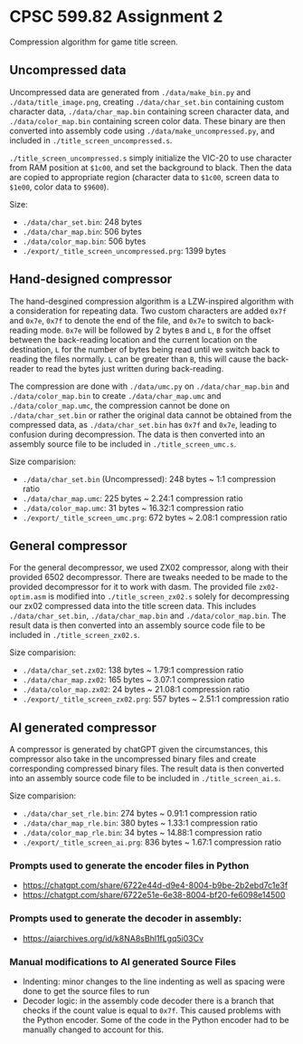 # CPSC 599.82 Assignment 2
Compression algorithm for game title screen.

## Uncompressed data
Uncompressed data are generated from `./data/make_bin.py` and `./data/title_image.png`, creating `./data/char_set.bin` containing custom character data, 
`./data/char_map.bin` containing screen character data, and `./data/color_map.bin` containing screen color data. These binary are then converted 
into assembly code using `./data/make_uncompressed.py`, and included in `./title_screen_uncompressed.s`.

`./title_screen_uncompressed.s` simply initialize the VIC-20 to use character from RAM position at `$1c00`, and set the background to black. Then the data are copied 
to appropriate region (character data to `$1c00`, screen data to `$1e00`, color data to `$9600`).

Size:
- `./data/char_set.bin`: 248 bytes
- `./data/char_map.bin`: 506 bytes
- `./data/color_map.bin`: 506 bytes
- `./export/_title_screen_uncompressed.prg`: 1399 bytes

## Hand-designed compressor
The hand-desgined compression algorithm is a LZW-inspired algorithm with a consideration for repeating data. Two custom characters are added `0x7f` and `0x7e`, 
`0x7f` to denote the end of the file, and `0x7e` to switch to back-reading mode. `0x7e` will be followed by 2 bytes `B` and `L`, 
`B` for the offset between the back-reading location and the current location on the destination, `L` for the number of bytes being read until we switch back to reading 
the files normally. `L` can be greater than `B`, this will cause the back-reader to read the bytes just written during back-reading.

The compression are done with `./data/umc.py` on `./data/char_map.bin` and `./data/color_map.bin` to create `./data/char_map.umc` and `./data/color_map.umc`, 
the compression cannot be done on `./data/char_set.bin` or rather the original data cannot be obtained from the compressed data, as `./data/char_set.bin` has `0x7f` and `0x7e`, 
leading to confusion during decompression. The data is then converted into an assembly source file to be included in `./title_screen_umc.s`.

Size comparision:
- `./data/char_set.bin` (Uncompressed): 248 bytes ~ 1:1 compression ratio
- `./data/char_map.umc`: 225 bytes ~ 2.24:1 compression ratio
- `./data/color_map.umc`: 31 bytes ~ 16.32:1 compression ratio
- `./export/_title_screen_umc.prg`: 672 bytes ~ 2.08:1 compression ratio

## General compressor
For the general decompressor, we used ZX02 compressor, along with their provided 6502 decompressor. There are tweaks needed to be made to the provided decompressor for it to work
with dasm. The provided file `zx02-optim.asm` is modified into `./title_screen_zx02.s` solely for decompressing our zx02 compressed data into the title screen data.
This includes `./data/char_set.bin`, `./data/char_map.bin` and `./data/color_map.bin`. The result data is then converted into an assembly source code file to be included 
in `./title_screen_zx02.s`.

Size comparision:
- `./data/char_set.zx02`: 138 bytes ~ 1.79:1 compression ratio
- `./data/char_map.zx02`: 165 bytes ~ 3.07:1 compression ratio
- `./data/color_map.zx02`: 24 bytes ~ 21.08:1 compression ratio
- `./export/_title_screen_zx02.prg`: 557 bytes ~ 2.51:1 compression ratio

## AI generated compressor
A compressor is generated by chatGPT given the circumstances, this compressor also take in the uncompressed binary files and create corresponding compressed binary files.
The result data is then converted into an assembly source code file to be included in `./title_screen_ai.s`.

Size comparision:
- `./data/char_set_rle.bin`: 274 bytes ~ 0.91:1 compression ratio
- `./data/char_map_rle.bin`: 380 bytes ~ 1.33:1 compression ratio
- `./data/color_map_rle.bin`: 34 bytes ~ 14.88:1 compression ratio
- `./export/_title_screen_ai.prg`: 836 bytes ~ 1.67:1 compression ratio

### Prompts used to generate the encoder files in Python
- https://chatgpt.com/share/6722e44d-d9e4-8004-b9be-2b2ebd7c1e3f
- https://chatgpt.com/share/6722e51e-6e38-8004-bf20-fe6098e14500

### Prompts used to generate the decoder in assembly:
- https://aiarchives.org/id/k8NA8sBhl1fLgq5i03Cv

### Manual modifications to AI generated Source Files
- Indenting: minor changes to the line indenting as well
as spacing were done to get the source files to run
- Decoder logic: in the assembly code decoder there is a branch that checks
if the count value is equal to `0x7f`. This caused problems with the Python encoder. Some of the code in the Python encoder had to be manually changed to account
for this.
